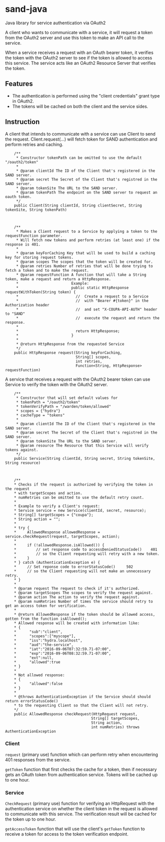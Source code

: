 # sand-java
Java library for service authentication via OAuth2

A client who wants to communicate with a service, it will request a token from the OAuth2 server and use this token to make an API call to the service.

When a service receives a request with an OAuth bearer token, it verifies the token with the OAuth2 server to see if the token is allowed to access this service. The service acts like an OAuth2 Resource Server that verifies the token.

## Features

* The authentication is performed using the "client credentials" grant type in OAuth2.
* The tokens will be cached on both the client and the service sides.

## Instruction


A client that intends to communicate with a service can use Client to send the request. Client.request(...) will fetch token for SAND authentication and perform retries and caching.
```
    /**
     * Constructor tokenPath can be omitted to use the default "/oauth2/token"
     *
     * @param clientId The ID of the Client that's registered in the SAND server.
     * @param secret The Secret of the Client that's registred in the SAND server.
     * @param tokenSite The URL to the SAND server.
     * @param tokenPath The endpoint on the SAND server to request an oauth token.
     */
    public Client(String clientId, String clientSecret, String tokenSite, String tokenPath)



    /**
     * Makes a Client request to a Service by applying a token to the requestFunction parameter.
     * Will fetch new tokens and perform retries (at least one) if the response is 401.
     *
     * @param keyForCaching Key that will be used to build a caching key for storing request tokens.
     * @param scopes The scopes that the token will be created for.
     * @param retries Number of retries that will be done trying to fetch a token and to make the request.
     * @param requestFunction A function that will take a String token, make a request and return a HttpResponse.
     *                        Example:
     *                        public static HttpResponse requestWithToken(String token) {
     *                          //  Create a request to a Service
     *                          //  with "Bearer #{token}" in the Authorization header
     *                          //  and set "X-COUPA-API-AUTH" header to "SAND"
     *                          //  execute the request and return the response.
     *
     *                          return HttpResponse;
     *                        }
     *
     * @return HttpResponse from the requested Service
     */
    public HttpResponse request(String keyForCaching,
                                String[] scopes,
                                int retries,
                                Function<String, HttpResponse> requestFunction)
```

A service that receives a request with the OAuth2 bearer token can use Service to verify the token with the OAuth2 server.

```
    /**
     * Constructor that will set default values for
     * tokenPath = "/oauth2/token"
     * tokenVerifyPath = "/warden/token/allowed"
     * scopes = {"hydra"}
     * cacheType = "tokens"
     *
     * @param clientId The ID of the Client that's registered in the SAND server.
     * @param secret The Secret of the Client that's registred in the SAND server.
     * @param tokenSite The URL to the SAND server.
     * @param resource The Resource that this Service will verify tokens against.
     */
    public Service(String clientId, String secret, String tokenSite, String resource)
    
    
    
    /**
    * Checks if the request is authorized by verifying the token in the request
    * with targetScopes and action.
    * numRetries can be omitted to use the default retry count.
    *
    * Example to verify a Client's request:
    * Service service = new Service(clientId, secret, resource);
    * String[] targetScopes = {"coupa"};
    * String action = "";
    *
    * try {
    *     AllowedResponse allowedResponse = service.checkRequest(request, targetScopes, action);
    *
    *     if (!allowedResponse.isAllowed()) {
    *         // set response code to accessDeniedStatusCode()    401
    *         // so the Client requesting will retry with a new token.
    *     }
    * } catch (AuthenticationException e) {
    *     // Set reponse code to errorStatusCode()     502
    *     // so the Client requesting will not make an unnecessary retry.
    * }
    *
    * @param request The request to check if it's authorized.
    * @param targetScopes The scopes to verify the request against.
    * @param action The action to verify the request against.
    * @param numRetries Number of times the service should retry to get an access token for verification.
    *
    * @return AllowedResponse if the token should be allowed access, gotten from the function isAllowed();
    * Allowed response will be created with information like:
    * {
    *      "sub":"client",
    *      "scopes":["myscope"],
    *      "iss":"hydra.localhost",
    *      "aud":"the-service",
    *      "iat":"2016-09-06T07:32:59.71-07:00",
    *      "exp":"2016-09-06T08:32:59.71-07:00",
    *      "ext":null,
    *      "allowed":true
    * }
    *
    * Not allowed response:
    * {
    *      "allowed":false
    * }
    *
    * @throws AuthenticationException if the Service should should return errorStatusCode()
    * to the requesting Client so that the Client will not retry.
    */
    public AllowedResponse checkRequest(HttpRequest request,
                                       String[] targetScopes,
                                       String action,
                                       int numRetries) throws AuthenticationException
```

### Client

`request` (primary use) function which can perform retry when encountering 401 responses from the service.

`getToken` function that first checks the cache for a token, then if necessary gets an OAuth token from authentication service.
Tokens will be cached up to one hour.

### Service

`CheckRequest` (primary use) function for verifying an HttpRequest with the authentication service on whether the client token in the request is allowed to communicate with this service.
The verification result will be cached for the token up to one hour.

`getAccessToken` function that will use the client's `getToken` function to receive a token for access to the token verification endpoint.